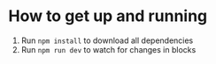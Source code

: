 # How to get up and running

1. Run `npm install` to download all dependencies
2. Run `npm run dev` to watch for changes in blocks
